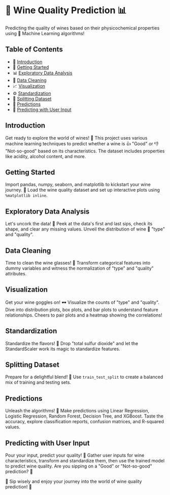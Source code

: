# 🍷 Wine Quality Prediction 📊

Predicting the quality of wines based on their physicochemical properties using 🧠 Machine Learning algorithms!

## Table of Contents

- 📜 [Introduction](#introduction)
- 🚀 [Getting Started](#getting-started)
- 📊 [Exploratory Data Analysis](#exploratory-data-analysis)
- 🧹 [Data Cleaning](#data-cleaning)
- 📈 [Visualization](#visualization)
- ⚙️ [Standardization](#standardization)
- 🎰 [Splitting Dataset](#splitting-dataset)
- 🎯 [Predictions](#predictions)
- 🔮 [Predicting with User Input](#predicting-with-user-input)

## Introduction

Get ready to explore the world of wines! 🍇 This project uses various machine learning techniques to predict whether a wine is 👍 "Good" or 👎 "Not-so-good" based on its characteristics. The dataset includes properties like acidity, alcohol content, and more.

## Getting Started

Import pandas, numpy, seaborn, and matplotlib to kickstart your wine journey. 🚀 Load the wine quality dataset and set up interactive plots using `%matplotlib inline`.

## Exploratory Data Analysis

Let's uncork the data! 🍾 Peek at the data's first and last sips, check its shape, and clear any missing values. Unveil the distribution of wine 🍷 "type" and "quality".

## Data Cleaning

Time to clean the wine glasses! 🧼 Transform categorical features into dummy variables and witness the normalization of "type" and "quality" attributes.

## Visualization

Get your wine goggles on! 🕶️ Visualize the counts of "type" and "quality". Dive into distribution plots, box plots, and bar plots to understand feature relationships. Cheers to pair plots and a heatmap showing the correlations!

## Standardization

Standardize the flavors! 🍷 Drop "total sulfur dioxide" and let the StandardScaler work its magic to standardize features.

## Splitting Dataset

Prepare for a delightful blend! 🍹 Use `train_test_split` to create a balanced mix of training and testing sets.

## Predictions

Unleash the algorithms! 🎰 Make predictions using Linear Regression, Logistic Regression, Random Forest, Decision Tree, and XGBoost. Taste the accuracy, explore classification reports, confusion matrices, and R-squared values.

## Predicting with User Input

Pour your input, predict your quality! 🧪 Gather user inputs for wine characteristics, transform and standardize them, then use the trained model to predict wine quality. Are you sipping on a "Good" or "Not-so-good" prediction? 🍾

🍇 Sip wisely and enjoy your journey into the world of wine quality prediction! 🌟
